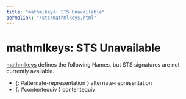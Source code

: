 ```yaml
---
title: "mathmlkeys: STS Unavailable"
permalink: "/sts/mathmlkeys.html"
---
```


# mathmlkeys: STS Unavailable


[mathmlkeys](/cd/mathmlkeys)
defines the following Names, but STS signatures are not currently available.


 *  {: #alternate-representation } alternate-representation
 *  {: #contentequiv } contentequiv